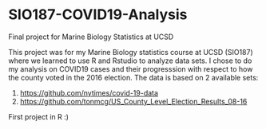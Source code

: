 # SIO187-COVID19-Analysis
Final project for Marine Biology Statistics at UCSD

This project was for my Marine Biology statistics course at UCSD (SIO187) where we learned to use R and Rstudio to analyze data sets. I chose to do my analysis on COVID19 cases and their progresssion with respect to how the county voted in the 2016 election. The data is based on 2 available sets:
1) https://github.com/nytimes/covid-19-data
2) https://github.com/tonmcg/US_County_Level_Election_Results_08-16

First project in R :)
